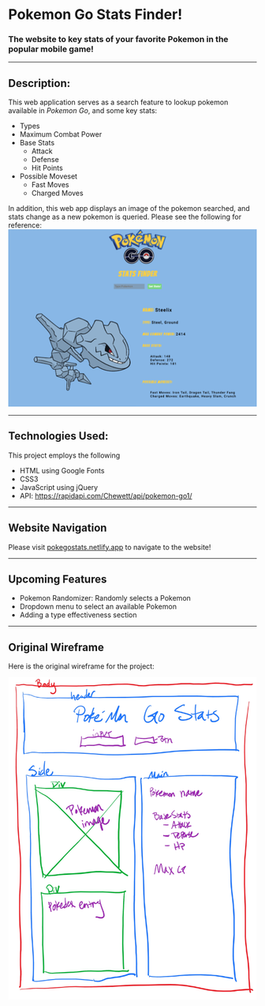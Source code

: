 # Pokemon Go Stats Finder!
### The website to key stats of your favorite Pokemon in the popular mobile game! 

---

## Description: 

This web application serves as a search feature to lookup pokemon available in *Pokemon Go*, and some key stats: 

- Types
- Maximum Combat Power
- Base Stats
  - Attack
  - Defense
  - Hit Points
- Possible Moveset
  - Fast Moves
  - Charged Moves

In addition, this web app displays an image of the pokemon searched, and stats change as a new pokemon is queried. Please see the following for reference: ![screenshot](/img/steelix-screenshot.png) 

---

## Technologies Used: 

This project employs the following
- HTML using Google Fonts
- CSS3
- JavaScript using jQuery
- API: https://rapidapi.com/Chewett/api/pokemon-go1/

---

## Website Navigation

Please visit [pokegostats.netlify.app](https://pokegostats.netlify.app/) to navigate to the website! 

---

## Upcoming Features

- Pokemon Randomizer: Randomly selects a Pokemon
- Dropdown menu to select an available Pokemon
- Adding a type effectiveness section

---

## Original Wireframe

Here is the original wireframe for the project: 

![wireframe](/img/poke-stats_wireframe.jpeg)